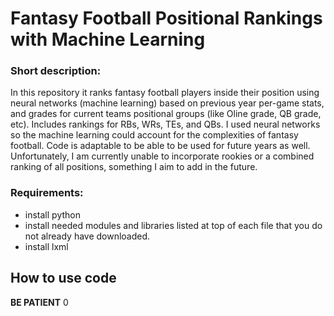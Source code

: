 # Fantasy Football Positional Rankings with Machine Learning

### Short description:
In this repository it ranks fantasy football players inside their position using neural networks (machine learning) based on previous year per-game stats, and grades for current teams positional groups (like Oline grade, QB grade, etc). Includes rankings for RBs, WRs, TEs, and QBs. I used neural networks so the machine learning could account for the complexities of fantasy football. Code is adaptable to be able to be used for future years as well. Unfortunately, I am currently unable to incorporate rookies or a combined ranking of all positions, something I aim to add in the future.

### Requirements:

- install python
- install needed modules and libraries listed at top of each file that you do not already have downloaded.
- install lxml

## How to use code
**BE PATIENT**
0